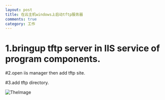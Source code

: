 ```yaml
---
layout: post
title: 在云主机windows上启动tftp服务器
comments: true
category: 工作
---
```


# 1.bringup tftp server in IIS service of program components.

#2.open iis manager then add tftp site.

#3.add tftp directory.

![TheImage](https://raw.githubusercontent.com/xinpengliu/xinpengliu.github.io/master/images/tftp.png)
